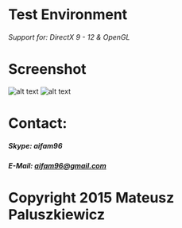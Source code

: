 # Test Environment
###### Support for: DirectX 9 - 12 & OpenGL

# Screenshot
![alt text](http://i.imgur.com/UvhOZy2.png "Select engine window")
![alt text](http://i.imgur.com/jV4CuZP.png "DirectX 11 Test Environment")

# Contact:
##### Skype: aifam96
##### E-Mail: aifam96@gmail.com

# Copyright 2015 Mateusz Paluszkiewicz